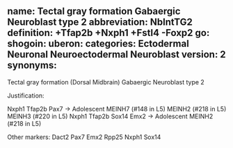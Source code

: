 name: Tectal gray formation Gabaergic Neuroblast type 2
abbreviation: NbIntTG2
definition: +Tfap2b +Nxph1 +Fstl4 -Foxp2
go:
shogoin: 
uberon:
categories: Ectodermal Neuronal Neuroectodermal Neuroblast
version: 2
synonyms:
---

Tectal gray formation (Dorsal Midbrain) Gabaergic Neuroblast type 2

Justification:

Nxph1 Tfap2b Pax7 -> Adolescent MEINH7 (#148 in L5) MEINH2 (#218 in L5) MEINH3 (#220 in L5)
Nxph1 Tfap2b Sox14 Emx2 -> Adolescent MEINH2 (#218 in L5)

Other markers:
Dact2
Pax7
Emx2
Rpp25
Nxph1
Sox14
